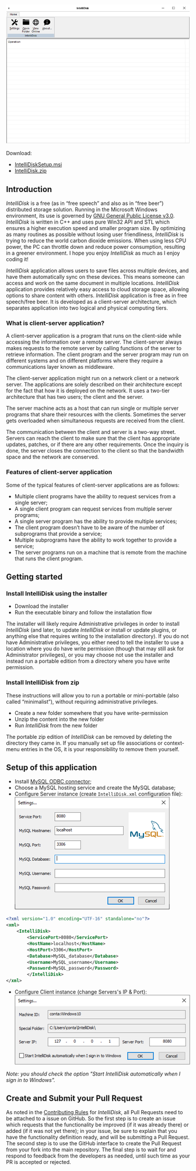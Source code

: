 ![IntelliDisk.png](IntelliDisk.png)

Download:
- [IntelliDiskSetup.msi](https://www.moga.doctor/freeware/IntelliDiskSetup.msi)
- [IntelliDisk.zip](https://www.moga.doctor/freeware/IntelliDisk.zip)

## Introduction

_IntelliDisk_ is a free (as in “free speech” and also as in “free beer”) distributed storage solution. Running in the Microsoft Windows environment, its use is governed by [GNU General Public License v3.0](https://www.gnu.org/licenses/gpl-3.0.html). _IntelliDisk_ is written in C++ and uses pure Win32 API and STL which ensures a higher execution speed and smaller program size. By optimizing as many routines as possible without losing user friendliness, _IntelliDisk_ is trying to reduce the world carbon dioxide emissions. When using less CPU power, the PC can throttle down and reduce power consumption, resulting in a greener environment. I hope you enjoy _IntelliDisk_ as much as I enjoy coding it!

_IntelliDisk_ application allows users to save files across multiple devices, and have them automatically sync on these devices. This means someone can access and work on the same document in multiple locations. _IntelliDisk_ application provides relatively easy access to cloud storage space, allowing options to share content with others. _IntelliDisk_ application is free as in free speech/free beer. It is developed as a client-server architecture, which separates application into two logical and physical computing tiers.

### What is client-server application?

A client-server application is a program that runs on the client-side while accessing the information over a remote server. The client-server always makes requests to the remote server by calling functions of the server to retrieve information. The client program and the server program may run on different systems and on different platforms where they require a communications layer known as middleware.

The client-server application might run on a network client or a network server. The applications are solely described on their architecture except for the fact that how it is deployed on the network. It uses a two-tier architecture that has two users; the client and the server.

The server machine acts as a host that can run single or multiple server programs that share their resources with the clients. Sometimes the server gets overloaded when simultaneous requests are received from the client.

The communication between the client and server is a two-way street. Servers can reach the client to make sure that the client has appropriate updates, patches, or if there are any other requirements. Once the inquiry is done, the server closes the connection to the client so that the bandwidth space and the network are conserved.

### Features of client-server application

Some of the typical features of client-server applications are as follows:

- Multiple client programs have the ability to request services from a single server;
- A single client program can request services from multiple server programs;
- A single server program has the ability to provide multiple services;
- The client program doesn’t have to be aware of the number of subprograms that provide a service;
- Multiple subprograms have the ability to work together to provide a service;
- The server programs run on a machine that is remote from the machine that runs the client program.

## Getting started

### Install IntelliDisk using the installer

- Download the installer
- Run the executable binary and follow the installation flow

The installer will likely require Administrative privileges in order to install _IntelliDisk_ (and later, to update _IntelliDisk_ or install or update plugins, or anything else that requires writing to the installation directory). If you do not have Administrative privileges, you either need to tell the installer to use a location where you do have write permission (though that may still ask for Administrator privileges), or you may choose not use the installer and instead run a portable edition from a directory where you have write permission.

### Install IntelliDisk from zip

These instructions will allow you to run a portable or mini-portable (also called “minimalist”), without requiring administrative privileges.

- Create a new folder somewhere that you have write-permission
- Unzip the content into the new folder
- Run _IntelliDisk_ from the new folder

The portable zip edition of _IntelliDisk_ can be removed by deleting the directory they came in. If you manually set up file associations or context-menu entries in the OS, it is your responsibility to remove them yourself.

## Setup of this application

- Install [MySQL ODBC connector](https://dev.mysql.com/downloads/connector/odbc/);
- Choose a MySQL hosting service and create the MySQL database;
- Configure Server instance (create `IntelliDisk.xml` configuration file):
![IntelliDisk-MySQL.png](IntelliDisk-MySQL.png)
```xml
<?xml version="1.0" encoding="UTF-16" standalone="no"?>
<xml>
    <IntelliDisk>
        <ServicePort>8080</ServicePort>
        <HostName>localhost</HostName>
        <HostPort>3306</HostPort>
        <Database>MySQL_database</Database>
        <Username>MySQL_username</Username>
        <Password>MySQL_password</Password>
        </IntelliDisk>
</xml>
```
- Configure Client instance (change Servers's IP & Port):
![IntelliDisk-Settings.png](IntelliDisk-Settings.png)

_Note: you should check the option "Start IntelliDisk automatically when I sign in to Windows"._

## Create and Submit your Pull Request

As noted in the [Contributing Rules](https://github.com/mihaimoga/IntelliDisk/blob/main/CONTRIBUTING.md) for _IntelliDisk_, all Pull Requests need to be attached to a issue on GitHub. So the first step is to create an issue which requests that the functionality be improved (if it was already there) or added (if it was not yet there); in your issue, be sure to explain that you have the functionality definition ready, and will be submitting a Pull Request. The second step is to use the GitHub interface to create the Pull Request from your fork into the main repository. The final step is to wait for and respond to feedback from the developers as needed, until such time as your PR is accepted or rejected.
